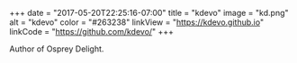 +++
date = "2017-05-20T22:25:16-07:00"
title = "kdevo"
image = "kd.png"
alt = "kdevo"
color = "#263238"
linkView = "https://kdevo.github.io"
linkCode = "https://github.com/kdevo/"
+++

Author of Osprey Delight.
